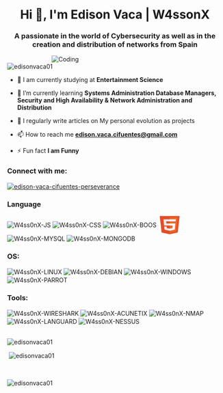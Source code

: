 <h1 align="center">Hi 👋, I'm Edison Vaca | W4ssonX </h1>

<h3 align="center">A passionate in the world of Cybersecurity as well as in the creation and distribution of networks from Spain</h3>

<img align="right" alt="Coding" width="400" src="https://c.tenor.com/2uyENRmiUt0AAAAC/coding.gif">

<p align="left"> <img src="https://komarev.com/ghpvc/?username=edisonvaca01&label=Profile%20views&color=0e75b6&style=flat" alt="edisonvaca01" /> </p>


- 🔭 I am currently studying at **Entertainment Science**

- 🌱 I’m currently learning **Systems Administration Database Managers, Security and High Availability & Network Administration and Distribution**

- 📝 I regularly write articles on My personal evolution as projects


- 📫 How to reach me **edison.vaca.cifuentes@gmail.com**

- ⚡ Fun fact **I am Funny**

<h3 align= "left">Connect with me:</h3>
  
<a href="https://linkedin.com/in/edison-vaca-cifuentes-perseverance" target="blank"><img align="center" src="https://raw.githubusercontent.com/rahuldkjain/github-profile-readme-generator/master/src/images/icons/Social/linked-in-alt.svg" alt="edison-vaca-cifuentes-perseverance" height="30" width="40" /></a>
</p>

<div style="display:inline_block">
            
<h3 align = "left">Language</h3>

<img align="center" alt="W4ss0nX-JS" height="44" width="54" src="https://cdn.jsdelivr.net/gh/devicons/devicon/icons/javascript/javascript-original.svg"/>

<img align="center" alt="W4ss0nX-CSS" height="44" width="54" src="https://cdn.jsdelivr.net/gh/devicons/devicon/icons/css3/css3-original.svg"/>
                                                                                                                                            
<img align="center" alt="W4ss0nX-BOOS" height="44" width="54" src="https://cdn.jsdelivr.net/gh/devicons/devicon/icons/bootstrap/bootstrap-original.svg"/>

<img align="center" alt="W4ss0nX-HTML" height="44" width="54" src="https://raw.githubusercontent.com/devicons/devicon/master/icons/html5/html5-original.svg"/>

<img align="center" alt="W4ss0nX-MYSQL" height="44" width="54" src="https://cdn.jsdelivr.net/gh/devicons/devicon/icons/mysql/mysql-original-wordmark.svg"/>

<img align="center" alt="W4ss0nX-MONGODB" height="44" width="54" src="https://cdn.jsdelivr.net/gh/devicons/devicon/icons/mongodb/mongodb-original-wordmark.svg"/>

  <h3 align="left">OS:</h3>

  <img align="center" alt="W4ss0nX-LINUX" height="44" width="54" src="https://cdn.jsdelivr.net/gh/devicons/devicon/icons/linux/linux-original.svg">

  <img align="center" alt="W4ss0nX-DEBIAN" height="44" width="54" src="https://cdn.jsdelivr.net/gh/devicons/devicon/icons/debian/debian-original.svg" />

  <img align="center" alt="W4ss0nX-WINDOWS" height="44" width="54" src="https://cdn.jsdelivr.net/gh/devicons/devicon/icons/windows8/windows8-original.svg">

  <img align="center" alt="W4ss0nX-PARROT" height="44" width="54" src="https://upload.wikimedia.org/wikipedia/commons/4/45/Parrot_Logo.png" />

  <h3 align="left">Tools:</h3>

  <img align="center" alt="W4ss0nX-WIRESHARK"  height="44" width="54" src="https://www.wireshark.org/assets/images/sflogo.png"/>

   <img align="center" alt="W4ss0nX-ACUNETIX"  height="44" width="54" src="https://upload.wikimedia.org/wikipedia/commons/a/a4/Acunetix_logo.png"/>

   <img align="center" alt="W4ss0nX-NMAP"  height="44" width="54" src="https://nmap.org/images/sitelogo.png"/>

  <img align="center" alt="W4ss0nX-LANGUARD"  height="44" width="54" src="https://user-images.githubusercontent.com/108143329/175983417-12bf3e46-e13d-4ef9-8048-97e56b65b5a7.png"/>


  <img align="center" alt="W4ss0nX-NESSUS"  height="44" width="54" src="https://user-images.githubusercontent.com/108143329/175985305-81589638-dc08-4134-b6d5-d9a67a67b355.png"/>
                                                                                                      
</div>
 
 <br>
<p><img align="left" src="https://github-readme-stats.vercel.app/api/top-langs?username=edisonvaca01&show_icons=true&locale=en&layout=compact" alt="edisonvaca01" /></p> <br>
<p>&nbsp;<img align="center" src="https://github-readme-stats.vercel.app/api?username=edisonvaca01&show_icons=true&locale=en" alt="edisonvaca01" /></p> <br>
<p><img align="center" src="https://github-readme-streak-stats.herokuapp.com/?user=edisonvaca01&" alt="edisonvaca01" /></p>



